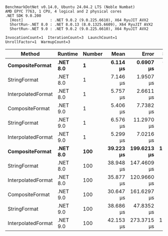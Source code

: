 ```

BenchmarkDotNet v0.14.0, Ubuntu 24.04.2 LTS (Noble Numbat)
AMD EPYC 7763, 1 CPU, 4 logical and 2 physical cores
.NET SDK 9.0.200
  [Host]            : .NET 9.0.2 (9.0.225.6610), X64 RyuJIT AVX2
  ShortRun-.NET 8.0 : .NET 8.0.13 (8.0.1325.6609), X64 RyuJIT AVX2
  ShortRun-.NET 9.0 : .NET 9.0.2 (9.0.225.6610), X64 RyuJIT AVX2

InvocationCount=1  IterationCount=3  LaunchCount=1  
UnrollFactor=1  WarmupCount=3  

```
| Method             | Runtime  | Number | Mean      | Error       | StdDev     | Median    | Min       | Max       | Allocated |
|------------------- |--------- |------- |----------:|------------:|-----------:|----------:|----------:|----------:|----------:|
| **CompositeFormat**    | **.NET 8.0** | **1**      |  **6.114 μs** |   **0.6907 μs** |  **0.0379 μs** |  **6.131 μs** |  **6.071 μs** |  **6.141 μs** |     **872 B** |
| StringFormat       | .NET 8.0 | 1      |  7.146 μs |   1.9507 μs |  0.1069 μs |  7.203 μs |  7.023 μs |  7.213 μs |     896 B |
| InterpolatedFormat | .NET 8.0 | 1      |  5.757 μs |   2.6611 μs |  0.1459 μs |  5.780 μs |  5.601 μs |  5.890 μs |     872 B |
| CompositeFormat    | .NET 9.0 | 1      |  5.406 μs |   7.7382 μs |  0.4242 μs |  5.550 μs |  4.929 μs |  5.740 μs |     584 B |
| StringFormat       | .NET 9.0 | 1      |  6.576 μs |  11.2970 μs |  0.6192 μs |  6.823 μs |  5.871 μs |  7.033 μs |     896 B |
| InterpolatedFormat | .NET 9.0 | 1      |  5.299 μs |   7.0216 μs |  0.3849 μs |  5.179 μs |  4.989 μs |  5.730 μs |     872 B |
| **CompositeFormat**    | **.NET 8.0** | **100**    | **39.223 μs** | **199.6213 μs** | **10.9419 μs** | **33.042 μs** | **32.771 μs** | **51.857 μs** |   **14336 B** |
| StringFormat       | .NET 8.0 | 100    | 38.948 μs | 147.4609 μs |  8.0828 μs | 34.473 μs | 34.093 μs | 48.279 μs |   16736 B |
| InterpolatedFormat | .NET 8.0 | 100    | 35.877 μs | 120.9660 μs |  6.6306 μs | 32.200 μs | 31.899 μs | 43.531 μs |   14336 B |
| CompositeFormat    | .NET 9.0 | 100    | 30.647 μs | 161.6297 μs |  8.8595 μs | 25.678 μs | 25.388 μs | 40.876 μs |   14048 B |
| StringFormat       | .NET 9.0 | 100    | 38.686 μs |  47.8352 μs |  2.6220 μs | 37.910 μs | 36.539 μs | 41.608 μs |   16736 B |
| InterpolatedFormat | .NET 9.0 | 100    | 42.153 μs | 273.3715 μs | 14.9844 μs | 33.617 μs | 33.386 μs | 59.455 μs |   14336 B |
